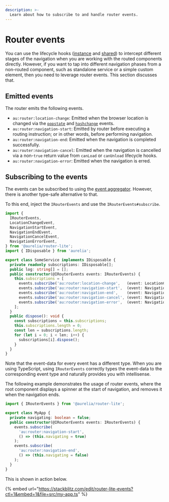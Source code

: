 ```yaml
---
description: >-
  Learn about how to subscribe to and handle router events.
---
```


# Router events

You can use the lifecycle hooks ([instance](./routing-lifecycle.md) and [shared](./router-hooks.md)) to intercept different stages of the navigation when you are working with the routed components directly.
However, if you want to tap into different navigation phases from a non-routed component, such as standalone service or a simple custom element, then you need to leverage router events.
This section discusses that.

## Emitted events

The router emits the following events.

- `au:router:location-change`: Emitted when the browser location is changed via the [`popstate`](https://developer.mozilla.org/en-US/docs/Web/API/Window/popstate_event) and [`hashchange`](https://developer.mozilla.org/en-US/docs/Web/API/Window/hashchange_event) events.
- `au:router:navigation-start`: Emitted by router before executing a routing instruction; or in other words, before performing navigation.
- `au:router:navigation-end`: Emitted when the navigation is completed successfully.
- `au:router:navigation-cancel`: Emitted when the navigation is cancelled via a non-`true` return value from `canLoad` or `canUnload` lifecycle hooks.
- `au:router:navigation-error`: Emitted when the navigation is erred.

## Subscribing to the events

The events can be subscribed to using the [event aggregator](../aurelia-packages/event-aggregator.md).
However, there is another type-safe alternative to that.

To this end, inject the `IRouterEvents` and use the `IRouterEvents#subscribe`.

```typescript
import {
  IRouterEvents,
  LocationChangeEvent,
  NavigationStartEvent,
  NavigationEndEvent,
  NavigationCancelEvent,
  NavigationErrorEvent,
} from '@aurelia/router-lite';
import { IDisposable } from 'aurelia';

export class SomeService implements IDisposable {
  private readonly subscriptions: IDisposable[];
  public log: string[] = [];
  public constructor(@IRouterEvents events: IRouterEvents) {
    this.subscriptions = [
      events.subscribe('au:router:location-change',   (event: LocationChangeEvent) =>   { /* handle event */ }),
      events.subscribe('au:router:navigation-start',  (event: NavigationStartEvent) =>  { /* handle event */ }),
      events.subscribe('au:router:navigation-end',    (event: NavigationEndEvent) =>    { /* handle event */ }),
      events.subscribe('au:router:navigation-cancel', (event: NavigationCancelEvent) => { /* handle event */ }),
      events.subscribe('au:router:navigation-error',  (event: NavigationErrorEvent) =>  { /* handle event */ }),
    ];
  }
  public dispose(): void {
    const subscriptions = this.subscriptions;
    this.subscriptions.length = 0;
    const len = subscriptions.length;
    for (let i = 0; i < len; i++) {
      subscriptions[i].dispose();
    }
  }
}
```

Note that the event-data for every event has a different type.
When you are using TypeScript, using `IRouterEvents` correctly types the event-data to the corresponding event type and naturally provides you with intellisense.

The following example demonstrates the usage of router events, where the root component displays a spinner at the start of navigation, and removes it when the navigation ends.

```typescript
import { IRouterEvents } from '@aurelia/router-lite';

export class MyApp {
  private navigating: boolean = false;
  public constructor(@IRouterEvents events: IRouterEvents) {
    events.subscribe(
      'au:router:navigation-start',
      () => (this.navigating = true)
    );
    events.subscribe(
      'au:router:navigation-end',
      () => (this.navigating = false)
    );
  }
}
```

This is shown in action below.

{% embed url="https://stackblitz.com/edit/router-lite-events?ctl=1&embed=1&file=src/my-app.ts" %}

